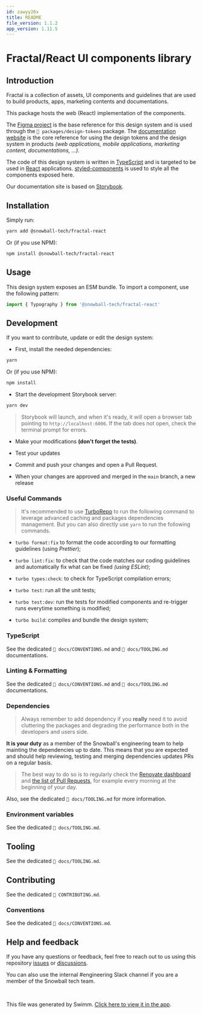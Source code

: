 ```yaml
---
id: zawyy26x
title: README
file_version: 1.1.2
app_version: 1.11.5
---
```


# Fractal/React UI components library

## Introduction

Fractal is a collection of assets, UI components and guidelines that are used to build products, apps, marketing contents and documentations.

This package hosts the web (React) implementation of the components.

The [Figma project](https://www.figma.com/file/u70V0ocCmDeYMAAPf9Xfqa/❄%EF%B8%8F-Fractal-Design-System) is the base reference for this design system and is used through the `📄 packages/design-tokens` package. The [documentation website](https://fractal.snowball.xyz/) is the core reference for using the design tokens and the design system in products _(web applications, mobile applications, marketing content, documentations, ...)._

The code of this design system is written in [TypeScript](https://www.typescriptlang.org/) and is targeted to be used in [React](https://reactjs.org/) applications. [styled-components](https://styled-components.com/) is used to style all the components exposed here.

Our documentation site is based on [Storybook](https://storybook.js.org/).

## Installation

Simply run:

```bash
yarn add @snowball-tech/fractal-react
```

Or (if you use NPM):

```bash
npm install @snowball-tech/fractal-react
```

## Usage

This design system exposes an ESM bundle. To import a component, use the following pattern:

```javascript
import { Typography } from '@snowball-tech/fractal-react'
```

## Development

If you want to contribute, update or edit the design system:

*   First, install the needed dependencies:

```bash
yarn
```

Or (if you use NPM):

```bash
npm install
```

*   Start the development Storybook server:

```bash
yarn dev
```

> Storybook will launch, and when it's ready, it will open a browser tab pointing to `http://localhost:6006`. If the tab does not open, check the terminal prompt for errors.

*   Make your modifications **(don't forget the tests)**.

*   Test your updates

*   Commit and push your changes and open a Pull Request.

*   When your changes are approved and merged in the `main` branch, a new release

### Useful Commands

> It's recommended to use [TurboRepo](https://turbo.build/repo) to run the following command to leverage advanced caching and packages dependencies management. But you can also directly use `yarn` to run the following commands.

*   `turbo format:fix` to format the code according to our formatting guidelines (using _Prettier_);

*   `turbo lint:fix`: to check that the code matches our coding guidelines and automatically fix what can be fixed _(using ESLint)_;

*   `turbo types:check`: to check for TypeScript compilation errors;

*   `turbo test`: run all the unit tests;

*   `turbo test:dev`: run the tests for modified components and re-trigger runs everytime something is modified;

*   `turbo build`: compiles and bundle the design system;

### TypeScript

See the dedicated `📄 docs/CONVENTIONS.md` and `📄 docs/TOOLING.md` documentations.

### Linting & Formatting

See the dedicated `📄 docs/CONVENTIONS.md` and `📄 docs/TOOLING.md` documentations.

### Dependencies

> Always remember to add dependency if you **really** need it to avoid cluttering the packages and degrading the performance both in the developers and users side.

**It is your duty** as a member of the Snowball's engineering team to help mainting the dependencies up to date. This means that you are expected and should help reviewing, testing and merging dependencies updates PRs on a regular basis.

> The best way to do so is to regularly check the [Renovate dashboard](https://github.com/snowball-tech/fractal/issues/1) and [the list of Pull Requests](https://github.com/snowball-tech/fractal/pulls?q=is%3Apr+is%3Aopen+sort%3Aupdated-desc+label%3Adev-deps%2Cdeps), for example every morning at the beginning of your day.

Also, see the dedicated `📄 docs/TOOLING.md` for more information.

### Environment variables

See the dedicated `📄 docs/TOOLING.md`.

## Tooling

See the dedicated `📄 docs/TOOLING.md`.

## Contributing

See the dedicated `📄 CONTRIBUTING.md`.

### Conventions

See the dedicated `📄 docs/CONVENTIONS.md`.

## Help and feedback

If you have any questions or feedback, feel free to reach out to us using this repository [issues](https://github.com/snowball-tech/fractal/issues) or [discussions](https://github.com/snowball-tech/fractal/discussions).

You can also use the internal #engineering Slack channel if you are a member of the Snowball tech team.

<br/>

This file was generated by Swimm. [Click here to view it in the app](https://app.swimm.io/repos/Z2l0aHViJTNBJTNBZnJhY3RhbCUzQSUzQXNub3diYWxsLXRlY2g=/docs/zawyy26x).
